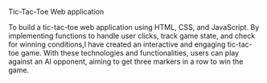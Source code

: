 Tic-Tac-Toe Web application

To build a tic-tac-toe web application using HTML, CSS, and JavaScript. 
By implementing functions to handle user clicks, track game state, and check for winning conditions,I have created an interactive and engaging tic-tac-toe game. 
With these technologies and functionalities, users can play against an AI opponent, aiming to get three markers in a row to win the game.





